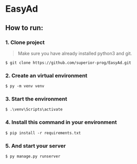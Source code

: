 # EasyAd

## How to run:
### 1. Clone project
> Make sure you have already installed python3 and git.
```
$ git clone https://github.com/superior-prog/EasyAd.git
```

### 2. Create an virtual environment
```
$ py -m venv venv
```
### 3. Start the environment
```
$ .\venv\Scripts\activate
```
### 4. Install this command in your environment
```
$ pip install -r requirements.txt
```
### 5. And start your server
```
$ py manage.py runserver
```
